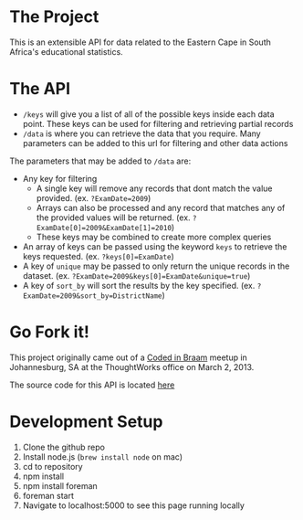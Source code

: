 The Project
===========

This is an extensible API for data related to the Eastern Cape in South Africa's educational statistics.

The API
=======

* `/keys` will give you a list of all of the possible keys inside each data point.  These keys can be used for filtering and retrieving partial records
* `/data` is where you can retrieve the data that you require.  Many parameters can be added to this url for filtering and other data actions

The parameters that may be added to `/data` are:

* Any key for filtering
  * A single key will remove any records that dont match the value provided. (ex. `?ExamDate=2009`)
  * Arrays can also be processed and any record that matches any of the provided values will be returned. (ex. `?ExamDate[0]=2009&ExamDate[1]=2010`)
  * These keys may be combined to create more complex queries
* An array of keys can be passed using the keyword `keys` to retrieve the keys requested. (ex. `?keys[0]=ExamDate`)
* A key of `unique` may be passed to only return the unique records in the dataset. (ex. `?ExamDate=2009&keys[0]=ExamDate&unique=true`)
* A key of `sort_by` will sort the results by the key specified. (ex. `?ExamDate=2009&sort_by=DistrictName`)


Go Fork it!
===========

This project originally came out of a [Coded in Braam](http://www.codedinbraam.co.za) meetup in Johannesburg, SA at the ThoughtWorks office on March 2, 2013.

The source code for this API is located [here](https://github.com/pturley/schools_node)

Development Setup
=================

1. Clone the github repo
1. Install node.js (`brew install node` on mac)
1. cd to repository
1. npm install
1. npm install foreman
1. foreman start
1. Navigate to localhost:5000 to see this page running locally
